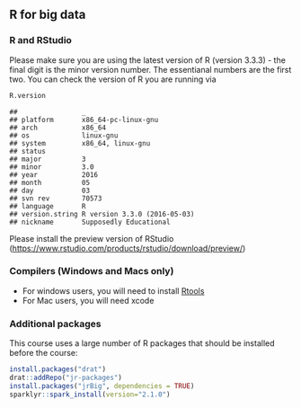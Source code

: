 

## R for big data


### R and RStudio

Please make sure you are using the latest version of R (version
3.3.3) - the final digit is the minor version number. The essentianal numbers 
are the first two. You can check the version of R you are running via

```r
R.version
```

```
##                _                           
## platform       x86_64-pc-linux-gnu         
## arch           x86_64                      
## os             linux-gnu                   
## system         x86_64, linux-gnu           
## status                                     
## major          3                           
## minor          3.0                         
## year           2016                        
## month          05                          
## day            03                          
## svn rev        70573                       
## language       R                           
## version.string R version 3.3.0 (2016-05-03)
## nickname       Supposedly Educational
```

Please install the preview version of RStudio (https://www.rstudio.com/products/rstudio/download/preview/)

### Compilers (Windows and Macs only)
 
 * For windows users, you will need to install [Rtools](https://cran.r-project.org/bin/windows/Rtools/)
 * For Mac users, you will need xcode

### Additional packages

This course uses a large number of R packages that should be installed before the course:


```r
install.packages("drat")
drat::addRepo("jr-packages")
install.packages("jrBig", dependencies = TRUE)
sparklyr::spark_install(version="2.1.0")
```

